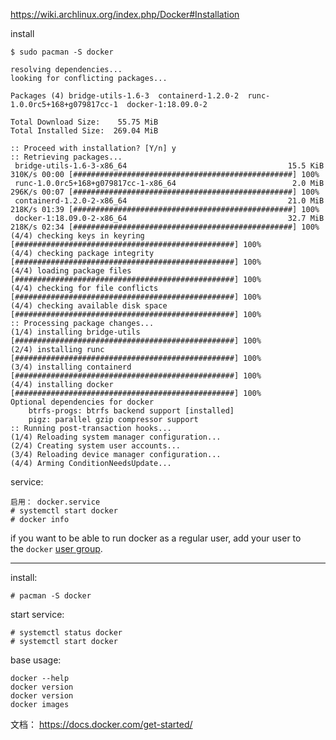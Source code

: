 https://wiki.archlinux.org/index.php/Docker#Installation



 install

```
$ sudo pacman -S docker

resolving dependencies...
looking for conflicting packages...

Packages (4) bridge-utils-1.6-3  containerd-1.2.0-2  runc-1.0.0rc5+168+g079817cc-1  docker-1:18.09.0-2

Total Download Size:    55.75 MiB
Total Installed Size:  269.04 MiB

:: Proceed with installation? [Y/n] y
:: Retrieving packages...
 bridge-utils-1.6-3-x86_64                                    15.5 KiB   310K/s 00:00 [#################################################] 100%
 runc-1.0.0rc5+168+g079817cc-1-x86_64                          2.0 MiB   296K/s 00:07 [#################################################] 100%
 containerd-1.2.0-2-x86_64                                    21.0 MiB   218K/s 01:39 [#################################################] 100%
 docker-1:18.09.0-2-x86_64                                    32.7 MiB   218K/s 02:34 [#################################################] 100%
(4/4) checking keys in keyring                                                        [#################################################] 100%
(4/4) checking package integrity                                                      [#################################################] 100%
(4/4) loading package files                                                           [#################################################] 100%
(4/4) checking for file conflicts                                                     [#################################################] 100%
(4/4) checking available disk space                                                   [#################################################] 100%
:: Processing package changes...
(1/4) installing bridge-utils                                                         [#################################################] 100%
(2/4) installing runc                                                                 [#################################################] 100%
(3/4) installing containerd                                                           [#################################################] 100%
(4/4) installing docker                                                               [#################################################] 100%
Optional dependencies for docker
    btrfs-progs: btrfs backend support [installed]
    pigz: parallel gzip compressor support
:: Running post-transaction hooks...
(1/4) Reloading system manager configuration...
(2/4) Creating system user accounts...
(3/4) Reloading device manager configuration...
(4/4) Arming ConditionNeedsUpdate...
```

service:

```
启用： docker.service
# systemctl start docker
# docker info
```

if you want to be able to run docker as a regular user, add your user to the `docker` [user group](https://wiki.archlinux.org/index.php/User_group).



--------------------------------------------------------------------------------------------------------------------------------------------------------------------------------------

install:

```
# pacman -S docker
```

start service:

```
# systemctl status docker
# systemctl start docker
```

base usage:

```
docker --help
docker version
docker version
docker images

```



文档： https://docs.docker.com/get-started/